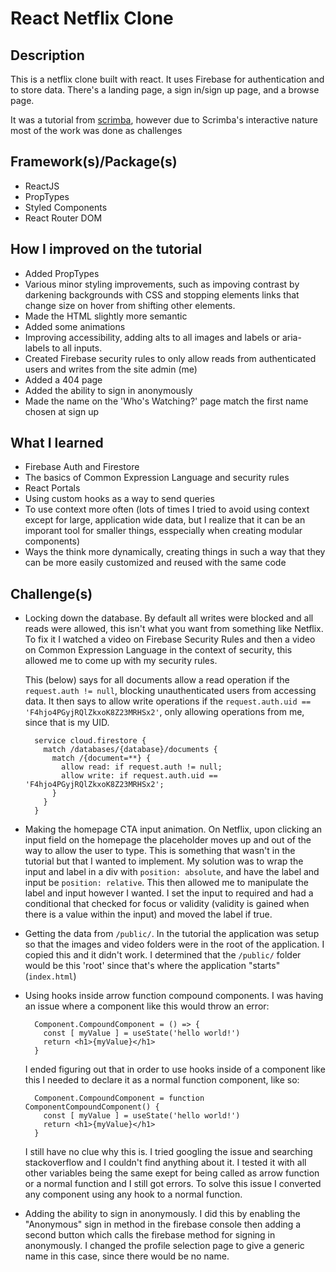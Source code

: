 # React Netflix Clone

## Description
This is a netflix clone built with react. It uses Firebase for authentication and to store data. There's a landing page, a sign in/sign up page, and a browse page.

It was a tutorial from [scrimba](scrimba.com), however due to Scrimba's interactive nature most of the work was done as challenges 
 
## Framework(s)/Package(s)
* ReactJS
* PropTypes
* Styled Components
* React Router DOM

## How I improved on the tutorial
* Added PropTypes
* Various minor styling improvements, such as impoving contrast by darkening backgrounds with CSS and stopping elements links that change size on hover from shifting other elements.
* Made the HTML slightly more semantic
* Added some animations
* Improving accessibility, adding alts to all images and labels or aria-labels to all inputs.
* Created Firebase security rules to only allow reads from authenticated users and writes from the site admin (me)
* Added a 404 page
* Added the ability to sign in anonymously
* Made the name on the 'Who's Watching?' page match the first name chosen at sign up


## What I learned
* Firebase Auth and Firestore
* The basics of Common Expression Language and security rules
* React Portals
* Using custom hooks as a way to send queries
* To use context more often (lots of times I tried to avoid using context except for large, application wide data, but I realize that it can be an imporant tool for smaller things, esspecially when creating modular components)
* Ways the think more dynamically, creating things in such a way that they can be more easily customized and reused with the same code

## Challenge(s)
* Locking down the database. By default all writes were blocked and all reads were allowed, this isn't what you want from something like Netflix. To fix it I watched a video on Firebase Security Rules and then a video on Common Expression Language in the context of security, this allowed me to come up with my security rules. 

    This (below) says for all documents allow a read operation if the ```request.auth != null```, blocking unauthenticated users from accessing data. It then says to allow write operations if the ```request.auth.uid == 'F4hjo4PGyjRQlZkxoK8Z23MRHSx2'```, only allowing operations from me, since that is my UID.


        service cloud.firestore {
          match /databases/{database}/documents {
            match /{document=**} {
              allow read: if request.auth != null;
              allow write: if request.auth.uid == 'F4hjo4PGyjRQlZkxoK8Z23MRHSx2';
            }
          }
        }


* Making the homepage CTA input animation. On Netflix, upon clicking an input field on the homepage the placeholder moves up and out of the way to allow the user to type. This is something that wasn't in the tutorial but that I wanted to implement. My solution was to wrap the input and label in a div with ```position: absolute```, and have the label and input be ```position: relative```. This then allowed me to manipulate the label and input however I wanted. I set the input to required and had a conditional that checked for focus or validity (validity is gained when there is a value within the input) and moved the label if true. 

* Getting the data from ```/public/```. In the tutorial the application was setup so that the images and video folders were in the root of the application. I copied this and it didn't work. I determined that the ```/public/``` folder would be this 'root' since that's where the application "starts" (```index.html```)

* Using hooks inside arrow function compound components. I was having an issue where a component like this would throw an error:

        Component.CompoundComponent = () => {
          const [ myValue ] = useState('hello world!')
          return <h1>{myValue}</h1>
        }

  I ended figuring out that in order to use hooks inside of a component like this I needed to declare it as a normal function component, like so:

        Component.CompoundComponent = function ComponentCompoundComponent() {
          const [ myValue ] = useState('hello world!')
          return <h1>{myValue}</h1>
        }

  I still have no clue why this is. I tried googling the issue and searching stackoverflow and I couldn't find anything about it. I tested it with all other variables being the same exept for being called as arrow function or a normal function and I still got errors. To solve this issue I converted any component using any hook to a normal function.

* Adding the ability to sign in anonymously. I did this by enabling the "Anonymous" sign in method in the firebase console then adding a second button which calls the firebase method for signing in anonymously. I changed the profile selection page to give a generic name in this case, since there would be no name.